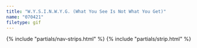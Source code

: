 ```yaml
---
title: "W.Y.S.I.N.W.Y.G. (What You See Is Not What You Get)"
name: "070421"
filetype: gif
---
```


{% include "partials/nav-strips.html" %}
{% include "partials/strip.html" %}